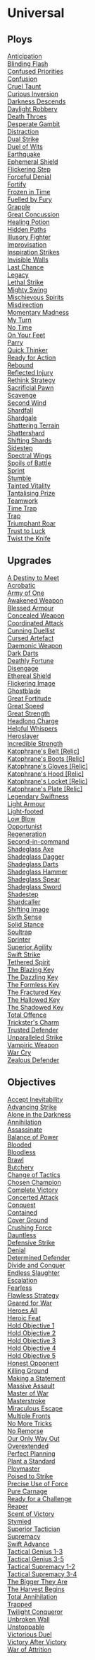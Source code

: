 
# Universal

## Ploys
[Anticipation](/cards/anticipation.md)<br />[Blinding Flash](/cards/blinding-flash.md)<br />[Confused Priorities](/cards/confused-priorities.md)<br />[Confusion](/cards/confusion.md)<br />[Cruel Taunt](/cards/cruel-taunt.md)<br />[Curious Inversion](/cards/curious-inversion.md)<br />[Darkness Descends](/cards/darkness-descends.md)<br />[Daylight Robbery](/cards/daylight-robbery.md)<br />[Death Throes](/cards/death-throes.md)<br />[Desperate Gambit](/cards/desperate-gambit.md)<br />[Distraction](/cards/distraction.md)<br />[Dual Strike](/cards/dual-strike.md)<br />[Duel of Wits](/cards/duel-of-wits.md)<br />[Earthquake](/cards/earthquake.md)<br />[Ephemeral Shield](/cards/ephemeral-shield.md)<br />[Flickering Step](/cards/flickering-step.md)<br />[Forceful Denial](/cards/forceful-denial.md)<br />[Fortify](/cards/fortify.md)<br />[Frozen in Time](/cards/frozen-in-time.md)<br />[Fuelled by Fury](/cards/fuelled-by-fury.md)<br />[Grapple](/cards/grapple.md)<br />[Great Concussion](/cards/great-concussion.md)<br />[Healing Potion](/cards/healing-potion.md)<br />[Hidden Paths](/cards/hidden-paths.md)<br />[Illusory Fighter](/cards/illusory-fighter.md)<br />[Improvisation](/cards/improvisation.md)<br />[Inspiration Strikes](/cards/inspiration-strikes.md)<br />[Invisible Walls](/cards/invisible-walls.md)<br />[Last Chance](/cards/last-chance.md)<br />[Legacy](/cards/legacy.md)<br />[Lethal Strike](/cards/lethal-strike.md)<br />[Mighty Swing](/cards/mighty-swing.md)<br />[Mischievous Spirits](/cards/mischievous-spirits.md)<br />[Misdirection](/cards/misdirection.md)<br />[Momentary Madness](/cards/momentary-madness.md)<br />[My Turn](/cards/my-turn.md)<br />[No Time](/cards/no-time.md)<br />[On Your Feet](/cards/on-your-feet.md)<br />[Parry](/cards/parry.md)<br />[Quick Thinker](/cards/quick-thinker.md)<br />[Ready for Action](/cards/ready-for-action.md)<br />[Rebound](/cards/rebound.md)<br />[Reflected Injury](/cards/reflected-injury.md)<br />[Rethink Strategy](/cards/rethink-strategy.md)<br />[Sacrificial Pawn](/cards/sacrificial-pawn.md)<br />[Scavenge](/cards/scavenge.md)<br />[Second Wind](/cards/second-wind.md)<br />[Shardfall](/cards/shardfall.md)<br />[Shardgale](/cards/shardgale.md)<br />[Shattering Terrain](/cards/shattering-terrain.md)<br />[Shattershard](/cards/shattershard.md)<br />[Shifting Shards](/cards/shifting-shards.md)<br />[Sidestep](/cards/sidestep.md)<br />[Spectral Wings](/cards/spectral-wings.md)<br />[Spoils of Battle](/cards/spoils-of-battle.md)<br />[Sprint](/cards/sprint.md)<br />[Stumble](/cards/stumble.md)<br />[Tainted Vitality](/cards/tainted-vitality.md)<br />[Tantalising Prize](/cards/tantalising-prize.md)<br />[Teamwork](/cards/teamwork.md)<br />[Time Trap](/cards/time-trap.md)<br />[Trap](/cards/trap.md)<br />[Triumphant Roar](/cards/triumphant-roar.md)<br />[Trust to Luck](/cards/trust-to-luck.md)<br />[Twist the Knife](/cards/twist-the-knife.md)

## Upgrades
[A Destiny to Meet](/cards/a-destiny-to-meet.md)<br />[Acrobatic](/cards/acrobatic.md)<br />[Army of One](/cards/army-of-one.md)<br />[Awakened Weapon](/cards/awakened-weapon.md)<br />[Blessed Armour](/cards/blessed-armour.md)<br />[Concealed Weapon](/cards/concealed-weapon.md)<br />[Coordinated Attack](/cards/coordinated-attack.md)<br />[Cunning Duellist](/cards/cunning-duellist.md)<br />[Cursed Artefact](/cards/cursed-artefact.md)<br />[Daemonic Weapon](/cards/daemonic-weapon.md)<br />[Dark Darts](/cards/dark-darts.md)<br />[Deathly Fortune](/cards/deathly-fortune.md)<br />[Disengage](/cards/disengage.md)<br />[Ethereal Shield](/cards/ethereal-shield.md)<br />[Flickering Image](/cards/flickering-image.md)<br />[Ghostblade](/cards/ghostblade.md)<br />[Great Fortitude](/cards/great-fortitude.md)<br />[Great Speed](/cards/great-speed.md)<br />[Great Strength](/cards/great-strength.md)<br />[Headlong Charge](/cards/headlong-charge.md)<br />[Helpful Whispers](/cards/helpful-whispers.md)<br />[Heroslayer](/cards/heroslayer.md)<br />[Incredible Strength](/cards/incredible-strength.md)<br />[Katophrane's Belt [Relic]](/cards/katophranes-belt-[relic].md)<br />[Katophrane's Boots [Relic]](/cards/katophranes-boots-[relic].md)<br />[Katophrane's Gloves [Relic]](/cards/katophranes-gloves-[relic].md)<br />[Katophrane's Hood [Relic]](/cards/katophranes-hood-[relic].md)<br />[Katophrane's Locket [Relic]](/cards/katophranes-locket-[relic].md)<br />[Katophrane's Plate [Relic]](/cards/katophranes-plate-[relic].md)<br />[Legendary Swiftness](/cards/legendary-swiftness.md)<br />[Light Armour](/cards/light-armour.md)<br />[Light-footed](/cards/light-footed.md)<br />[Low Blow](/cards/low-blow.md)<br />[Opportunist](/cards/opportunist.md)<br />[Regeneration](/cards/regeneration.md)<br />[Second-in-command](/cards/second-in-command.md)<br />[Shadeglass Axe](/cards/shadeglass-axe.md)<br />[Shadeglass Dagger](/cards/shadeglass-dagger.md)<br />[Shadeglass Darts](/cards/shadeglass-darts.md)<br />[Shadeglass Hammer](/cards/shadeglass-hammer.md)<br />[Shadeglass Spear](/cards/shadeglass-spear.md)<br />[Shadeglass Sword](/cards/shadeglass-sword.md)<br />[Shadestep](/cards/shadestep.md)<br />[Shardcaller](/cards/shardcaller.md)<br />[Shifting Image](/cards/shifting-image.md)<br />[Sixth Sense](/cards/sixth-sense.md)<br />[Solid Stance](/cards/solid-stance.md)<br />[Soultrap](/cards/soultrap.md)<br />[Sprinter](/cards/sprinter.md)<br />[Superior Agility](/cards/superior-agility.md)<br />[Swift Strike](/cards/swift-strike.md)<br />[Tethered Spirit](/cards/tethered-spirit.md)<br />[The Blazing Key](/cards/the-blazing-key.md)<br />[The Dazzling Key](/cards/the-dazzling-key.md)<br />[The Formless Key](/cards/the-formless-key.md)<br />[The Fractured Key](/cards/the-fractured-key.md)<br />[The Hallowed Key](/cards/the-hallowed-key.md)<br />[The Shadowed Key](/cards/the-shadowed-key.md)<br />[Total Offence](/cards/total-offence.md)<br />[Trickster's Charm](/cards/tricksters-charm.md)<br />[Trusted Defender](/cards/trusted-defender.md)<br />[Unparalleled Strike](/cards/unparalleled-strike.md)<br />[Vampiric Weapon](/cards/vampiric-weapon.md)<br />[War Cry](/cards/war-cry.md)<br />[Zealous Defender](/cards/zealous-defender.md)

## Objectives
[Accept Inevitability](/cards/accept-inevitability.md)<br />[Advancing Strike](/cards/advancing-strike.md)<br />[Alone in the Darkness](/cards/alone-in-the-darkness.md)<br />[Annihilation](/cards/annihilation.md)<br />[Assassinate](/cards/assassinate.md)<br />[Balance of Power](/cards/balance-of-power.md)<br />[Blooded](/cards/blooded.md)<br />[Bloodless](/cards/bloodless.md)<br />[Brawl](/cards/brawl.md)<br />[Butchery](/cards/butchery.md)<br />[Change of Tactics](/cards/change-of-tactics.md)<br />[Chosen Champion](/cards/chosen-champion.md)<br />[Complete Victory](/cards/complete-victory.md)<br />[Concerted Attack](/cards/concerted-attack.md)<br />[Conquest](/cards/conquest.md)<br />[Contained](/cards/contained.md)<br />[Cover Ground](/cards/cover-ground.md)<br />[Crushing Force](/cards/crushing-force.md)<br />[Dauntless](/cards/dauntless.md)<br />[Defensive Strike](/cards/defensive-strike.md)<br />[Denial](/cards/denial.md)<br />[Determined Defender](/cards/determined-defender.md)<br />[Divide and Conquer](/cards/divide-and-conquer.md)<br />[Endless Slaughter](/cards/endless-slaughter.md)<br />[Escalation](/cards/escalation.md)<br />[Fearless](/cards/fearless.md)<br />[Flawless Strategy](/cards/flawless-strategy.md)<br />[Geared for War](/cards/geared-for-war.md)<br />[Heroes All](/cards/heroes-all.md)<br />[Heroic Feat](/cards/heroic-feat.md)<br />[Hold Objective 1](/cards/hold-objective-1.md)<br />[Hold Objective 2](/cards/hold-objective-2.md)<br />[Hold Objective 3](/cards/hold-objective-3.md)<br />[Hold Objective 4](/cards/hold-objective-4.md)<br />[Hold Objective 5](/cards/hold-objective-5.md)<br />[Honest Opponent](/cards/honest-opponent.md)<br />[Killing Ground](/cards/killing-ground.md)<br />[Making a Statement](/cards/making-a-statement.md)<br />[Massive Assault](/cards/massive-assault.md)<br />[Master of War](/cards/master-of-war.md)<br />[Masterstroke](/cards/masterstroke.md)<br />[Miraculous Escape](/cards/miraculous-escape.md)<br />[Multiple Fronts](/cards/multiple-fronts.md)<br />[No More Tricks](/cards/no-more-tricks.md)<br />[No Remorse](/cards/no-remorse.md)<br />[Our Only Way Out](/cards/our-only-way-out.md)<br />[Overextended](/cards/overextended.md)<br />[Perfect Planning](/cards/perfect-planning.md)<br />[Plant a Standard](/cards/plant-a-standard.md)<br />[Ploymaster](/cards/ploymaster.md)<br />[Poised to Strike](/cards/poised-to-strike.md)<br />[Precise Use of Force](/cards/precise-use-of-force.md)<br />[Pure Carnage](/cards/pure-carnage.md)<br />[Ready for a Challenge](/cards/ready-for-a-challenge.md)<br />[Reaper](/cards/reaper.md)<br />[Scent of Victory](/cards/scent-of-victory.md)<br />[Stymied](/cards/stymied.md)<br />[Superior Tactician](/cards/superior-tactician.md)<br />[Supremacy](/cards/supremacy.md)<br />[Swift Advance](/cards/swift-advance.md)<br />[Tactical Genius 1-3](/cards/tactical-genius-1-3.md)<br />[Tactical Genius 3-5](/cards/tactical-genius-3-5.md)<br />[Tactical Supremacy 1-2](/cards/tactical-supremacy-1-2.md)<br />[Tactical Supremacy 3-4](/cards/tactical-supremacy-3-4.md)<br />[The Bigger They Are](/cards/the-bigger-they-are.md)<br />[The Harvest Begins](/cards/the-harvest-begins.md)<br />[Total Annihilation](/cards/total-annihilation.md)<br />[Trapped](/cards/trapped.md)<br />[Twilight Conqueror](/cards/twilight-conqueror.md)<br />[Unbroken Wall](/cards/unbroken-wall.md)<br />[Unstoppable](/cards/unstoppable.md)<br />[Victorious Duel](/cards/victorious-duel.md)<br />[Victory After Victory](/cards/victory-after-victory.md)<br />[War of Attrition](/cards/war-of-attrition.md)
